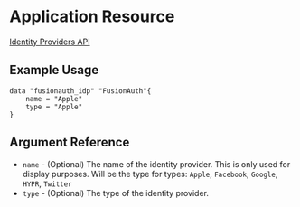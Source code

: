 # Application Resource

[Identity Providers API](https://fusionauth.io/docs/v1/tech/apis/identity-providers/)

## Example Usage

```hcl
data "fusionauth_idp" "FusionAuth"{
    name = "Apple"
    type = "Apple"
}
```

## Argument Reference

* `name` - (Optional) The name of the identity provider. This is only used for display purposes. Will be the type for types: `Apple`, `Facebook`, `Google`, `HYPR`, `Twitter`
* `type` - (Optional) The type of the identity provider.